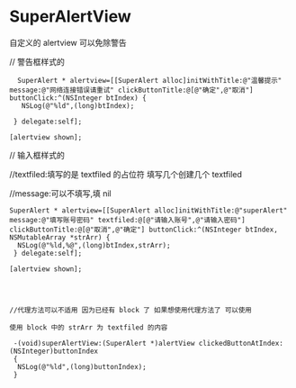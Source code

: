 # SuperAlertView
自定义的 alertview   可以免除警告

// 警告框样式的


      SuperAlert * alertview=[[SuperAlert alloc]initWithTitle:@"温馨提示" message:@"网络连接错误请重试" clickButtonTitle:@[@"确定",@"取消"] buttonClick:^(NSInteger btIndex) {
       NSLog(@"%ld",(long)btIndex);

     } delegate:self];
    
    [alertview shown];
   
   
   
   // 输入框样式的
   
   //textfiled:填写的是 textfiled 的占位符  填写几个创建几个 textfiled 
   
   //message:可以不填写,填 nil
   
    SuperAlert * alertview=[[SuperAlert alloc]initWithTitle:@"superAlert" message:@"填写账号密码" textfiled:@[@"请输入账号",@"请输入密码"] clickButtonTitle:@[@"取消",@"确定"] buttonClick:^(NSInteger btIndex, NSMutableArray *strArr) {
      NSLog(@"%ld,%@",(long)btIndex,strArr);
     } delegate:self];
  
    [alertview shown];
    
    
    
    
    //代理方法可以不适用 因为已经有 block 了 如果想使用代理方法了 可以使用 
    
    使用 block 中的 strArr 为 textfiled 的内容

     -(void)superAlertView:(SuperAlert *)alertView clickedButtonAtIndex:(NSInteger)buttonIndex
     {
      NSLog(@"%ld",(long)buttonIndex);
     }
